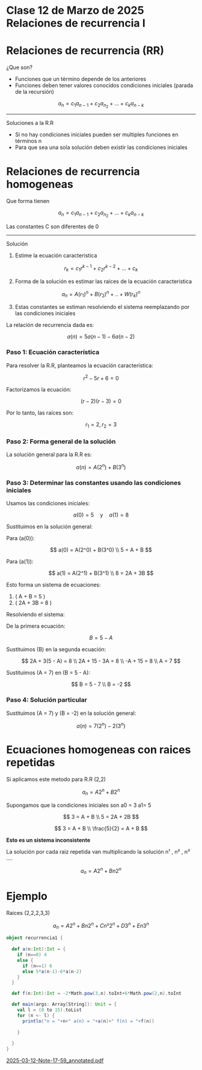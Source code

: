 # Clase 12 de Marzo de 2025 Relaciones de recurrencia I

# Relaciones de recurrencia (RR)

¿Que son?

- Funciones que un término depende de los anteriores
- Funciones deben tener valores conocidos condiciones iniciales (parada de la recursión)

$$
a_n = c_1a_{n-1}+c_2a_{n_2} + \ldots + c_ka_{n-k} 
$$

---

Soluciones a la R.R

- Si no hay condiciones iniciales pueden ser multiples funciones en términos n
- Para que sea una sola solución deben existir las condiciones iniciales

# Relaciones de recurrencia homogeneas

Que forma tienen

$$
a_n = c_1a_{n-1}+c_2a_{n_2} + \ldots + c_ka_{n-k} 
$$

Las constantes C son diferentes de 0

---

Solución

1. Estime la ecuación caracteristica

$$
r_k = c_1r^{k-1}+c_2r^{k-2}+\ldots+ c_k
$$

2. Forma de la solución es estimar las raices de la ecuación caracteristica

$$
a_n = A(r_1)^n+B(r_2)^n+..+W(r_k)^n
$$

3. Estas constantes se estiman resolviendo el sistema reemplazando por las condiciones iniciales

La relación de recurrencia dada es:

$$
a(n) = 5a(n-1) - 6a(n-2)
$$

### Paso 1: Ecuación característica

Para resolver la R.R, planteamos la ecuación característica:

$$
r^2 - 5r + 6 = 0
$$

Factorizamos la ecuación:

$$
(r - 2)(r - 3) = 0
$$

Por lo tanto, las raíces son:

$$
r_1 = 2, \, r_2 = 3
$$

### Paso 2: Forma general de la solución

La solución general para la R.R es:

$$
a(n) = A(2^n) + B(3^n)
$$

### Paso 3: Determinar las constantes usando las condiciones iniciales

Usamos las condiciones iniciales:

$$
a(0) = 5 \quad \text{y} \quad a(1) = 8
$$

Sustituimos en la solución general:

Para \(a(0)\):

$$
a(0) = A(2^0) + B(3^0) \\
5 = A + B
$$

Para \(a(1)\):

$$
a(1) = A(2^1) + B(3^1) \\
8 = 2A + 3B
$$

Esto forma un sistema de ecuaciones:

1. \( A + B = 5 \)
2. \( 2A + 3B = 8 \)

Resolviendo el sistema:

De la primera ecuación:

$$
B = 5 - A
$$

Sustituimos \(B\) en la segunda ecuación:

$$
2A + 3(5 - A) = 8 \\
2A + 15 - 3A = 8 \\
-A + 15 = 8 \\
A = 7
$$

Sustituimos \(A = 7\) en \(B = 5 - A\):

$$
B = 5 - 7 \\
B = -2
$$

### Paso 4: Solución particular

Sustituimos \(A = 7\) y \(B = -2\) en la solución general:

$$
a(n) = 7(2^n) - 2(3^n)
$$

# Ecuaciones homogeneas con raices repetidas

Si aplicamos este metodo para R.R (2,2)

$$
a_{n} = A2^n+B2^n
$$

Supongamos que la condiciones iniciales son a0 = 3  a1= 5

$$
3 = A + B \\ 5 = 2A + 2B
$$

$$
3 = A + B \\ \frac{5}{2} = A + B
$$

**Esto es un sistema inconsistente**

La solución por cada raiz repetida van multiplicando la solución n¹ , n² , n³ ….

$$
a_{n} = A2^n+Bn2^n
$$

# Ejemplo

Raices (2,2,2,3,3)

$$
a_n = A2^n + Bn2^n + Cn²2^n+ D3^n + En3^n
$$

```scala
object recurrencia1 {
  
  def a(n:Int):Int = {
    if (n==0) 4
    else {
      if (n==1) 6
      else 5*a(n-1)-6*a(n-2)
    }
  }

  def f(n:Int):Int = -2*Math.pow(3,n).toInt+6*Math.pow(2,n).toInt

  def main(args: Array[String]): Unit = {
    val l = (0 to 15).toList
    for (n <- l) {
      println("n = "+n+" a(n) = "+a(n)+" f(n) = "+f(n))
         
    }
      
  }
}
```

[2025-03-12-Note-17-59_annotated.pdf](2025-03-12-Note-17-59_annotated.pdf)